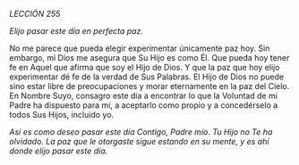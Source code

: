 *LECCIÓN 255*

*Elijo pasar este día en perfecta paz.*

No me parece que pueda elegir experimentar únicamente paz hoy. Sin embargo, mi Dios me asegura que Su Hijo es como Él. Que pueda hoy tener fe en Aquel que afirma que soy el Hijo de Dios. Y que la paz que hoy elijo experimentar dé fe de la verdad de Sus Palabras. El Hijo de Dios no puede sino estar libre de preocupaciones y morar eternamente en la paz del Cielo. En Nombre Suyo, consagro este día a encontrar lo que la Voluntad de mi Padre ha dispuesto para mí, a aceptarlo como propio y a concedérselo a todos Sus Hijos, incluido yo.

_Así es como deseo pasar este día Contigo, Padre mío. Tu Hijo no Te ha olvidado. La paz que le otorgaste sigue estando en su mente, y es ahí donde elijo pasar este día._